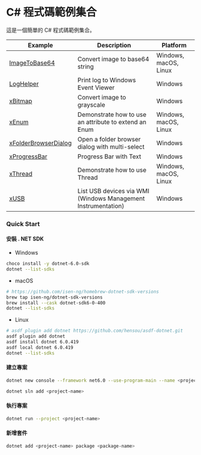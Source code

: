 # C# 程式碼範例集合

這是一個簡單的 C# 程式碼範例集合。

| Example                                         | Description                                                   | Platform              |
| ----------------------------------------------- | ------------------------------------------------------------- | --------------------- |
| [ImageToBase64](./ImageToBase64/)               | Convert image to base64 string                                | Windows, macOS, Linux |
| [LogHelper](./LogHelper/)                       | Print log to Windows Event Viewer                             | Windows               |
| [xBitmap](./xBitmap/)                           | Convert image to grayscale                                    | Windows               |
| [xEnum](./xEnum/)                               | Demonstrate how to use an attribute to extend an Enum         | Windows, macOS, Linux |
| [xFolderBrowserDialog](./xFolderBrowserDialog/) | Open a folder browser dialog with multi-select                | Windows               |
| [xProgressBar](./xProgressBar/)                 | Progress Bar with Text                                        | Windows               |
| [xThread](./xThread/)                           | Demonstrate how to use Thread                                 | Windows, macOS, Linux |
| [xUSB](./xUSB/)                                 | List USB devices via WMI (Windows Management Instrumentation) | Windows               |

### Quick Start

#### 安裝 . NET SDK

* Windows

```bash
choco install -y dotnet-6.0-sdk
dotnet --list-sdks
```

* macOS

```bash
# https://github.com/isen-ng/homebrew-dotnet-sdk-versions
brew tap isen-ng/dotnet-sdk-versions
brew install --cask dotnet-sdk6-0-400
dotnet --list-sdks
```

* Linux

```bash
# asdf plugin add dotnet https://github.com/hensou/asdf-dotnet.git
asdf plugin add dotnet
asdf install dotnet 6.0.419
asdf local dotnet 6.0.419
dotnet --list-sdks
```

#### 建立專案

```bash
dotnet new console --framework net6.0 --use-program-main --name <project-name>
```

```bash
dotnet sln add <project-name>
```

#### 執行專案

```bash
dotnet run --project <project-name>
```

#### 新增套件

```bash
dotnet add <project-name> package <package-name>
```
